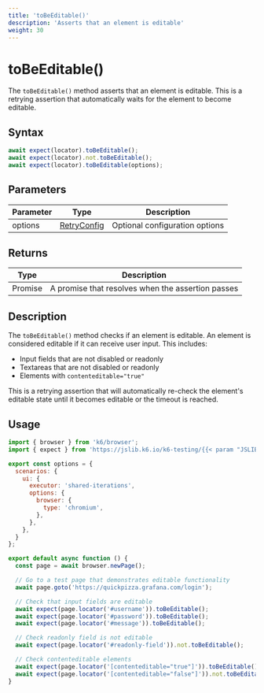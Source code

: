 ```yaml
---
title: 'toBeEditable()'
description: 'Asserts that an element is editable'
weight: 30
---
```


# toBeEditable()

The `toBeEditable()` method asserts that an element is editable. This is a retrying assertion that automatically waits for the element to become editable.

## Syntax

<!-- eslint-skip -->
<!-- md-k6:skip -->

```javascript
await expect(locator).toBeEditable();
await expect(locator).not.toBeEditable();
await expect(locator).toBeEditable(options);
```

## Parameters

| Parameter | Type                                                                                                                    | Description                    |
| --------- | ----------------------------------------------------------------------------------------------------------------------- | ------------------------------ |
| options   | [RetryConfig](https://grafana.com/docs/k6/<K6_VERSION>/javascript-api/jslib/testing/retrying-assertions/retryconfig) | Optional configuration options |

## Returns

| Type          | Description                                       |
| ------------- | ------------------------------------------------- |
| Promise<void> | A promise that resolves when the assertion passes |

## Description

The `toBeEditable()` method checks if an element is editable. An element is considered editable if it can receive user input. This includes:

- Input fields that are not disabled or readonly
- Textareas that are not disabled or readonly
- Elements with `contenteditable="true"`

This is a retrying assertion that will automatically re-check the element's editable state until it becomes editable or the timeout is reached.

## Usage

<!-- md-k6:skip -->

```javascript
import { browser } from 'k6/browser';
import { expect } from 'https://jslib.k6.io/k6-testing/{{< param "JSLIB_TESTING_VERSION" >}}/index.js';

export const options = {
  scenarios: {
    ui: {
      executor: 'shared-iterations',
      options: {
        browser: {
          type: 'chromium',
        },
      },
    },
  }
};

export default async function () {
  const page = await browser.newPage();

  // Go to a test page that demonstrates editable functionality
  await page.goto('https://quickpizza.grafana.com/login');

  // Check that input fields are editable
  await expect(page.locator('#username')).toBeEditable();
  await expect(page.locator('#password')).toBeEditable();
  await expect(page.locator('#message')).toBeEditable();

  // Check readonly field is not editable
  await expect(page.locator('#readonly-field')).not.toBeEditable();

  // Check contenteditable elements
  await expect(page.locator('[contenteditable="true"]')).toBeEditable();
  await expect(page.locator('[contenteditable="false"]')).not.toBeEditable();
}
```

